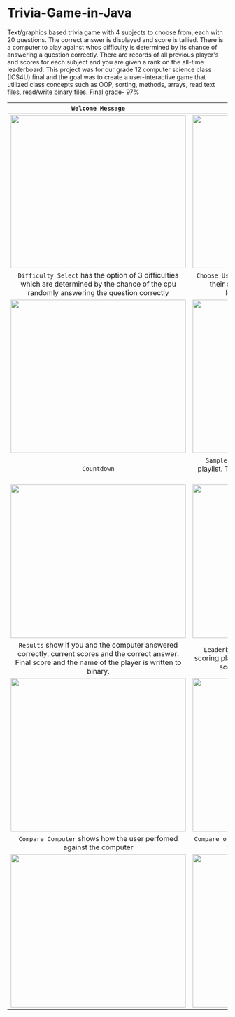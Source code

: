 # Trivia-Game-in-Java


Text/graphics based trivia game with 4 subjects to choose from, each with 20 questions. The correct answer is displayed and score is tallied. There is a computer to play against whos difficulty is determined by its chance of answering a question correctly. There are records of all previous player's and scores for each subject and you are given a rank on the all-time leaderboard. This project was for our grade 12 computer science class (ICS4U) final and the goal was to create a user-interactive game that utilized class concepts such as OOP, sorting, methods, arrays, read text files, read/write binary files. Final grade- 97%


|`Welcome Message` |`Title screen`  |
|:---:|:---:|
|<img width= "400" height= "350" src= "https://user-images.githubusercontent.com/106715980/173976968-c27dfd46-e70e-4a30-b06b-e1d220f5c76e.png">|<img width= "400" height= "350" src="https://user-images.githubusercontent.com/106715980/174203596-e4df1f39-e6f5-468f-a52a-4821ce8af2fb.png">|
| `Difficulty Select` has the option of 3 difficulties which are determined by the chance of the cpu randomly answering the question correctly |`Choose Username` allows the user to enter a name of their choice which is written to the all-time leaderboard which is a binary file  |
| <img width= "400" height= "350" src= "https://user-images.githubusercontent.com/106715980/174204128-ef88b7d2-3d3e-49a1-b22d-305cc46629f6.png">|<img width= "400" height= "350" src="https://user-images.githubusercontent.com/106715980/174921737-9b06092c-e076-4fb3-932b-dd2da8b09247.png" > |
| `Countdown` | `Sample Question` shown is from the "Science" playlist. The question and all possible answers are read from a text file   |
| <img width= "400" height= "350" src= "https://user-images.githubusercontent.com/106715980/174211823-8348f648-69b6-4bdb-aa4b-ffcfed139062.gif">| <img width= "400" height= "350" src= "https://user-images.githubusercontent.com/106715980/174211069-26bc8c66-c006-4f23-aa12-99a39101bd52.png" >|
| `Results` show if you and the computer answered correctly, current scores and the correct answer. Final score and the name of the player is written to binary. |`Leaderboard` displays a maximum of the top 10 scoring players who have played the game and their score which is read from a binary file|
|<img width= "400" height= "350" src= "https://user-images.githubusercontent.com/106715980/174921794-fac16201-7310-4838-b20f-316b2d7df97a.png">|<img width= "400" height= "350" src= "https://user-images.githubusercontent.com/106715980/174921834-0184ee04-1051-4964-978c-726aedd51b54.png">|
|`Compare Computer` shows how the user perfomed against the computer | `Compare other players` gives the users placement to the all-time database of players|
|<img width= "400" height= "350" src="https://user-images.githubusercontent.com/106715980/174921876-dc4942b1-1b47-4692-b9a1-9e2c38b22604.png">|<img width= "400" height= "350" src="https://user-images.githubusercontent.com/106715980/174921974-7296ad20-584c-486f-873f-769f77603a56.png">|
